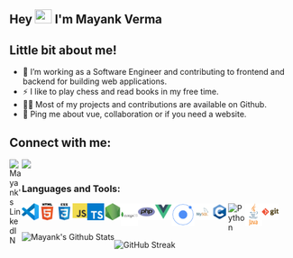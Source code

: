 ## Hey <img src="https://media.giphy.com/media/hvRJCLFzcasrR4ia7z/giphy.gif" width="30px" height="25"> I'm Mayank Verma

## Little bit about me!
- 🌱 I’m working as a Software Engineer and contributing to frontend and backend for building web applications.
- ⚡ I like to play chess and read books in my free time.
- 👨‍💻 Most of my projects and contributions are available on Github.
- 💬 Ping me about vue, collaboration or if you need a website. 

## Connect with me:

<a target="_blank" href="https://www.linkedin.com/in/mayank-verma-53146a1bb/">
 <img align="left" alt="Mayank's LinkedIN" width="22px" src="https://raw.githubusercontent.com/peterthehan/peterthehan/master/assets/linkedin.svg" />
</a>

![](https://visitor-badge.glitch.me/badge?page_id=Mayank909.Mayank909)

### Languages and Tools:
<img align="left" alt="Visual Studio Code" width="30px" src="https://raw.githubusercontent.com/github/explore/80688e429a7d4ef2fca1e82350fe8e3517d3494d/topics/visual-studio-code/visual-studio-code.png" />
<img align="left" alt="HTML5" width="30px" src="https://raw.githubusercontent.com/github/explore/80688e429a7d4ef2fca1e82350fe8e3517d3494d/topics/html/html.png" />
<img align="left" alt="CSS3" width="30px" src="https://raw.githubusercontent.com/github/explore/80688e429a7d4ef2fca1e82350fe8e3517d3494d/topics/css/css.png" />
<img align="left" alt="JavaScript" width="26px" src="https://raw.githubusercontent.com/github/explore/80688e429a7d4ef2fca1e82350fe8e3517d3494d/topics/javascript/javascript.png" />
<img align="left" alt="Typescript" width="30px" src="https://raw.githubusercontent.com/github/explore/80688e429a7d4ef2fca1e82350fe8e3517d3494d/topics/typescript/typescript.png" />
<img align="left" alt="Nodejs" width="30px" src="https://raw.githubusercontent.com/github/explore/80688e429a7d4ef2fca1e82350fe8e3517d3494d/topics/nodejs/nodejs.png" />
<img align="left" alt="MongoDB" width="30px" height="40px" src="https://raw.githubusercontent.com/github/explore/80688e429a7d4ef2fca1e82350fe8e3517d3494d/topics/mongodb/mongodb.png" />
<img align="left" alt="PHP" width="30px" src="https://raw.githubusercontent.com/github/explore/80688e429a7d4ef2fca1e82350fe8e3517d3494d/topics/php/php.png" />
<img align="left" width="30" src="https://github.com/devicons/devicon/blob/master/icons/vuejs/vuejs-original.svg" />
<img align="left" width="40" height="40" src="https://github.com/devicons/devicon/blob/master/icons/ionic/ionic-original.svg" />
<img align="left" alt="MySQL" width="30px" src="https://raw.githubusercontent.com/github/explore/80688e429a7d4ef2fca1e82350fe8e3517d3494d/topics/mysql/mysql.png" />
<img align="left" alt="c" width="30px" src="https://raw.githubusercontent.com/github/explore/80688e429a7d4ef2fca1e82350fe8e3517d3494d/topics/c/c.png" />

<img align="left" alt="Python" width="30px" src="https://user-images.githubusercontent.com/65407916/90123936-38187980-dd7d-11ea-904d-68d91a47170f.jpg" />
<img align="left" alt="Java" width="30px" height="40px" src="https://raw.githubusercontent.com/github/explore/80688e429a7d4ef2fca1e82350fe8e3517d3494d/topics/java/java.png" />
<img align="left" alt="Git" width="30px" src="https://raw.githubusercontent.com/github/explore/80688e429a7d4ef2fca1e82350fe8e3517d3494d/topics/git/git.png" />

<br />
<br />
<br />
<img align="left" alt="Mayank's Github Stats" src="https://github-readme-stats.vercel.app/api?username=Mayank909&show_icons=true&hide_border=true&theme=tokyonight" />

<!-- ![Top Langs](https://github-readme-stats.vercel.app/api/top-langs/?username=Mayank909) -->

![GitHub Streak](https://github-readme-streak-stats.herokuapp.com/?user=Mayank909&show_icons=true&hide_border=false)

[website]: https://github.com/Mayank909
